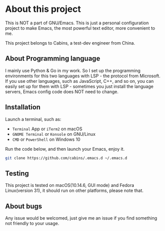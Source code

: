 # About this project

This is NOT a part of GNU/Emacs.  This is just a personal configuration project to make Emacs, the most powerful text editor, more convenient to me.

This project belongs to Cabins, a test-dev engineer from China.

## About Programming language

I mainly use Python & Go in my work.  So I set up the programming environments for this two languages with LSP - the protocol from Microsoft.  If you use other languages, such as JavaScript, C++, and so on, you can easily set up for them with LSP - sometimes you just install the language servers, Emacs config code does NOT need to change.

## Installation

Launch a terminal, such as:

- `Terminal` App or `iTerm2` on macOS
- `GNOME Terminal` or `Konsole` on GNU/Linux
- `CMD` or `PowerShell` on Windows 10

Run the code below, and then launch your Emacs, enjoy it.

```bash
git clone https://github.com/cabins/.emacs.d ~/.emacs.d
```

## Testing

This project is tested on macOS(10.14.6, GUI mode) and Fedora Linux(version 31), it should run on other platforms, please note that.

## About bugs

Any issue would be welcomed, just give me an issue if you find something not friendly to your usage.
